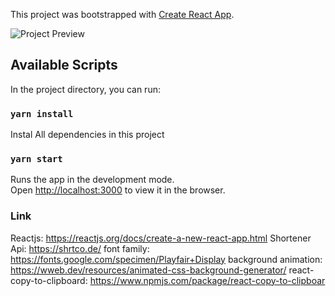 This project was bootstrapped with [Create React App](https://github.com/facebook/create-react-app).

![Project Preview](./src/shortener_url.png)

## Available Scripts

In the project directory, you can run:

### `yarn install`

Instal All dependencies in this project

### `yarn start`

Runs the app in the development mode.<br />
Open [http://localhost:3000](http://localhost:3000) to view it in the browser.

### Link

Reactjs: https://reactjs.org/docs/create-a-new-react-app.html
Shortener Api: https://shrtco.de/
font family: https://fonts.google.com/specimen/Playfair+Display
background animation: https://wweb.dev/resources/animated-css-background-generator/
react-copy-to-clipboard: https://www.npmjs.com/package/react-copy-to-clipboar
